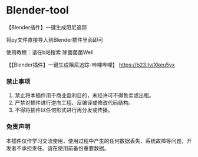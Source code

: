 # Blender-tool
【Blender插件】一键生成阻尼追踪

将py文件直接导入到Blender插件里面即可

使用教程：请在b站搜索 除菌菌菌Well

【【Blender插件】一键生成阻尼追踪-哔哩哔哩】 https://b23.tv/Xkeu5yx

### 禁止事项
1. 禁止将本插件用于商业盈利目的，未经许可不得售卖或出租。
2. 严禁对插件进行逆向工程、反编译或修改代码结构。
3. 不得将插件以任何形式进行再分发或传播。

### 免责声明
本插件仅作学习交流使用，使用过程中产生的任何数据丢失、系统故障等问题，开发者不承担责任。请在使用前备份重要数据。 
